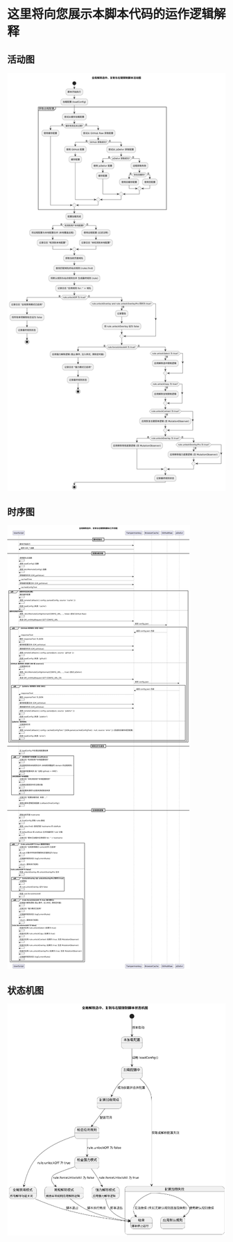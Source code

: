 # 这里将向您展示本脚本代码的运作逻辑解释
## 活动图
![Activity_diagram.png](https://raw.githubusercontent.com/MT-Y-TM/Fuck_All_Web_Restrictions/main/Code_Explanation_Diagrams/Activity_diagram.png)
## 时序图
![Sequence_diagram.png](https://raw.githubusercontent.com/MT-Y-TM/Fuck_All_Web_Restrictions/main/Code_Explanation_Diagrams/Sequence_diagram.png)
## 状态机图
![State_Machine_Diagram.png](https://raw.githubusercontent.com/MT-Y-TM/Fuck_All_Web_Restrictions/main/Code_Explanation_Diagrams/State_Machine_Diagram.png)
